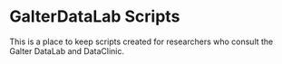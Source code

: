 # GalterDataLab Scripts

This is a place to keep scripts created for researchers who consult the Galter DataLab and DataClinic.
